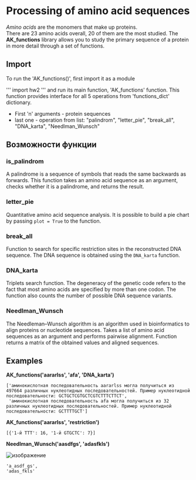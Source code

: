 # Processing of amino acid sequences

*Amino acids* are the monomers that make up proteins.  
There are 23 amino acids overall, 20 of them are the most studied.
The **AK_functions** library allows you to study the primary sequence of a protein in more detail through a set of functions.

## Import

To run the 'AK_functions()', first import it as a module

'''
import hw2
'''
and run its main function, 'AK_functions' function. This function provides interface for all 5 operations from 'functions_dict' dictionary. 

- First 'n' arguments - protein sequences
- last one - operation from list: "palindrom", "letter_pie", "break_all", "DNA_karta", "Needlman_Wunsch"


## Возможности функции
### is_palindrom 
A palindrome is a sequence of symbols that reads the same backwards as forwards. This function takes an amino acid sequence as an argument, checks whether it is a palindrome, and returns the result.
### letter_pie 
Quantitative amino acid sequence analysis. It is possible to build a pie chart by passing `plot = True` to the function.
### break_all
Function to search for specific restriction sites in the reconstructed DNA sequence. The DNA sequence is obtained using the `DNA_karta` function.
### DNA_karta 
Triplets search function. The degeneracy of the genetic code refers to the fact that most amino acids are specified by more than one codon. The function also counts the number of possible DNA sequence variants.
### Needlman_Wunsch 
The Needleman–Wunsch algorithm is an algorithm used in bioinformatics to align proteins or nucleotide sequences. Takes a list of amino acid sequences as an argument and performs pairwise alignment. Function returns a matrix of the obtained values ​​and aligned sequences.

## Examples

**AK_functions('aararlss', 'afa', 'DNA_karta')**

```
['аминокислотная последовательность aararlss могла получиться из 497664 различных нуклеотидных последовательностей. Пример нуклеотидной последовательности: GCTGCTCGTGCTCGTCTTTCTTCT',
 'аминокислотная последовательность afa могла получиться из 32 различных нуклеотидных последовательностей. Пример нуклеотидной последовательности: GCTTTTGCT']
```
**AK_functions('aararlss', 'restriction')**

```
[{'1-й TTT': 16, '1-й GTGCTC': 7}]

```
**Needlman_Wunsch('aasdfgs', 'adasfkls')**

![изображение](https://github.com/MaslovaIrina/python_2024/assets/114800146/7142762f-39e2-4aeb-8909-5d490fc69d5e)

```
'a_asdf_gs',
'adas_fkls'
```

